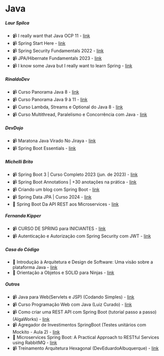 # Java
##### Laur Spilca
- 📹 I really want that Java OCP 11 - [link](https://www.youtube.com/playlist?list=PLEocw3gLFc8WMfp7fGqvWkQnBwC__Dv4K)
- 📹 Spring Start Here - [link](https://www.youtube.com/playlist?list=PLEocw3gLFc8W25hvuYb6EERd3F0aZjUQF)
- 📹 Spring Security Fundamentals 2022 - [link](https://www.youtube.com/playlist?list=PLEocw3gLFc8X_a8hGWGaBnSkPFJmbb8QP)
- 📹 JPA/Hibernate Fundamentals 2023 - [link](https://www.youtube.com/playlist?list=PLEocw3gLFc8UYNv0uRG399GSggi8icTL6)
- 📹 I know some Java but I really want to learn Spring - [link](https://www.youtube.com/playlist?list=PLEocw3gLFc8WO_HvFzTWUj2fqa7Y8-yg5)

##### RinaldoDev
- 📹 Curso Panorama Java 8 - [link](https://www.youtube.com/playlist?list=PLuYctAHjg89ZzHzFjBA-EpAWm7JudxwNn)
- 📹 Curso Panorama Java 9 à 11 - [link](https://www.youtube.com/playlist?list=PLuYctAHjg89Y4RZ3UIgAOWow4yc_rgpKy)
- 📹 Curso Lambda, Streams e Optional do Java 8 - [link](https://www.youtube.com/playlist?list=PLuYctAHjg89ZkhgOQo0zcTtmHY5nuRYud)
- 📹 Curso Multithread, Paralelismo e Concorrência com Java - [link](https://www.youtube.com/playlist?list=PLuYctAHjg89YNXAXhgUt6ogMyPphlTVQG)

##### DevDojo
- 📹 Maratona Java Virado No Jiraya - [link](https://www.youtube.com/watch?v=VKjFuX91G5Q)
- 📹 Spring Boot Essentials - [link](https://www.youtube.com/playlist?list=PL62G310vn6nFBIxp6ZwGnm8xMcGE3VA5H)

##### Michelli Brito
- 📹 Spring Boot 3 | Curso Completo 2023 (jun. de 2023) - [link](https://www.youtube.com/watch?v=wlYvA2b1BWI)
- 📹 Spring Boot Annotations | +30 anotações na prática - [link](https://www.youtube.com/watch?v=Pd5tr483No0)
- 📹 Criando um blog com Spring Boot - [link](https://www.youtube.com/playlist?list=PL8iIphQOyG-AdKMQWtt1bqdVm8QUnX7_S)
- 📹 Spring Data JPA | Curso 2024 - [link](https://www.youtube.com/watch?v=Ca30sv9EbLo)
- 📖 Spring Boot Da API REST aos Microservices - [link](https://www.michellibrito.com/ebook-spring-boot-3-microservices)

##### Fernanda Kipper
- 📹 CURSO DE SPRING para INICIANTES - [link](https://www.youtube.com/watch?v=YY_hf0FOIcU)
- 📹 Autenticação e Autorização com Spring Security com JWT - [link](https://www.youtube.com/watch?v=5w-YCcOjPD0)

##### Casa do Código
- 📖 Introdução à Arquitetura e Design de Software: Uma visão sobre a plataforma Java - [link](https://www.casadocodigo.com.br/products/livro-arquitetura-java)
- 📖 Orientação a Objetos e SOLID para Ninjas - [link](https://www.casadocodigo.com.br/products/livro-oo-solid)

##### Outros
- 📹 Java para Web(Servlets e JSP) (Codando Simples) - [link](https://www.youtube.com/playlist?list=PL1lueKDtZ3DeXSaGwucTDD7iH1AcjTJAe)
- 📹 Curso Programação Web com Java (Luiz Curado) - [link](https://www.youtube.com/playlist?list=PLh2kxHKNCh6N4TWyzj2VraSwdUVyslCDV)
- 📹 Como criar uma REST API com Spring Boot (tutorial passo a passo) (AlgaWorks) - [link](https://www.youtube.com/watch?v=9GWK9A79tEc)
- 📹 Agregador de Investimentos SpringBoot (Testes unitários com Mockito - Aula 2) - [link](https://www.youtube.com/playlist?list=PLxCh3SsamNs62j6T7bv6f1_1j9H9pEzkC)
- 📖 Microservices Spring Boot: A Practical Approach to RESTful Services using RabbitMQ - [link](https://www.amazon.com.br/Learn-Microservices-Spring-Boot-Practical-ebook/dp/B0782L1GDR)
- 📹 Treinamento Arquitetura Hexagonal (DevEduardoAlbuquerque) - [link](https://www.youtube.com/playlist?list=PLRHt7FXZbVCQmSscfVQVKT_gegPHurnHs)
